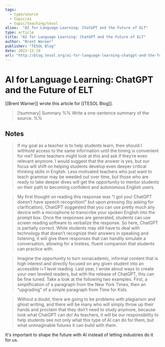 ```yaml
---
tags:
  - type/source
  - topic/ai
  - topic/teaching/tesol
alias:  "AI for Language Learning: ChatGPT and the Future of ELT"
type: article
title: "AI for Language Learning: ChatGPT and the Future of ELT"
author: "Brent Warner"
publisher: "TESOL Blog"
date: 2022-12-19
url: "http://blog.tesol.org/ai-for-language-learning-chatgpt-and-the-future-of-elt/"
---
```

# AI for Language Learning: ChatGPT and the Future of ELT
[[Brent Warner]] wrote this article for [[TESOL Blog]].
> [!summary] Summary
> %% Write a one-sentence summary of the source. %%

## Notes
> If my goal as a teacher is to help students learn, then should I withhold access to the same information until the timing is convenient for me? Some teachers might look at this and ask if they’re even relevant anymore. I would suggest that the answer is yes, but our focus will shift on helping students develop even deeper critical thinking skills in English. Less motivated teachers who just want to teach grammar may be weeded out over time, but those who are ready to take deeper dives will get the opportunity to mentor students on their path to becoming confident and autonomous English users.

> My first thought on reading this response was “I got you! ChatGPT doesn’t have speech recognition!” but upon pressing (by asking for clarification), ChatGPT suggested that you can use pretty much any device with a microphone to transcribe your spoken English into the prompt box. Once the responses are generated, students can use screen reading software to verbalize the response. So here, ChatGPT is partially correct. While students may still have to deal with technology that doesn’t recognize their answers in speaking and listening, it will give them responses that can handily simulate a conversation, allowing for a tireless, fluent companion that students can practice with.

> Imagine the opportunity to turn nonacademic, informal content that is high interest and directly focused on any given student into an accessible i+1 level reading. Last year, I wrote about ways to create your own leveled readers, but with the release of ChatGPT, this can be fine tuned. Take a look at the following two examples. First, a simplification of a paragraph from the New York Times, then an “upgrading” of a simple paragraph from Time for Kids.

> Without a doubt, there are going to be problems with plagiarism and ghost writing, and there will be many who will simply throw up their hands and proclaim that they don’t need to study anymore, because look what ChatGPT can do! As teachers, it will be our responsibility to help students see not only what this type of AI can do for them, but what unimaginable futures it can build with them.

It's important to shape the future with AI instead of letting industries do it for us.